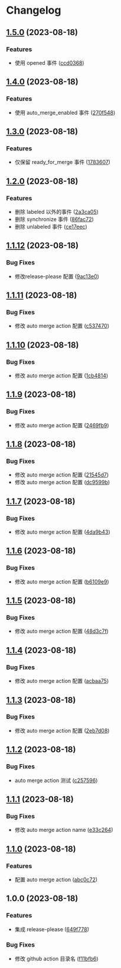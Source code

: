 # Changelog

## [1.5.0](https://github.com/lwsgh/release-please-example/compare/v1.4.0...v1.5.0) (2023-08-18)


### Features

* 使用 opened 事件 ([ccd0368](https://github.com/lwsgh/release-please-example/commit/ccd0368e27461ed44362fe5dc2ffe0c0944efeb4))

## [1.4.0](https://github.com/lwsgh/release-please-example/compare/v1.3.0...v1.4.0) (2023-08-18)


### Features

* 使用 auto_merge_enabled 事件 ([270f548](https://github.com/lwsgh/release-please-example/commit/270f5488ada25a19eab95bea5049e3af048d883c))

## [1.3.0](https://github.com/lwsgh/release-please-example/compare/v1.2.0...v1.3.0) (2023-08-18)


### Features

* 仅保留 ready_for_merge 事件 ([1783607](https://github.com/lwsgh/release-please-example/commit/17836079a92bf0c1239f1c39e4df814f91046a15))

## [1.2.0](https://github.com/lwsgh/release-please-example/compare/v1.1.12...v1.2.0) (2023-08-18)


### Features

* 删除 labeled 以外的事件 ([2a3ca05](https://github.com/lwsgh/release-please-example/commit/2a3ca05cda701d8c66fa007428cdb3f55aaf708f))
* 删除 synchronize 事件 ([86fac72](https://github.com/lwsgh/release-please-example/commit/86fac721a780dd9990be47964b0332b868523c82))
* 删除 unlabeled 事件 ([ce17eec](https://github.com/lwsgh/release-please-example/commit/ce17eec739545095b2d96cd6df1306c2fabc99e2))

## [1.1.12](https://github.com/lwsgh/release-please-example/compare/v1.1.11...v1.1.12) (2023-08-18)


### Bug Fixes

* 修改release-please 配置 ([9ac13e0](https://github.com/lwsgh/release-please-example/commit/9ac13e0d4fe63839fb2c39ec05d1b426a9fbfa1b))

## [1.1.11](https://github.com/lwsgh/release-please-example/compare/v1.1.10...v1.1.11) (2023-08-18)


### Bug Fixes

* 修改 auto merge action 配置 ([c537470](https://github.com/lwsgh/release-please-example/commit/c5374704c7d3126247e364d13e53e4b8d15d03c8))

## [1.1.10](https://github.com/lwsgh/release-please-example/compare/v1.1.9...v1.1.10) (2023-08-18)


### Bug Fixes

* 修改 auto merge action 配置 ([1cb4814](https://github.com/lwsgh/release-please-example/commit/1cb48142a0bed7fcd062c89173216c19c94fb8d0))

## [1.1.9](https://github.com/lwsgh/release-please-example/compare/v1.1.8...v1.1.9) (2023-08-18)


### Bug Fixes

* 修改 auto merge action 配置 ([2469fb9](https://github.com/lwsgh/release-please-example/commit/2469fb94ce5c127ae67b86c9e95c1694ba0f4ae0))

## [1.1.8](https://github.com/lwsgh/release-please-example/compare/v1.1.7...v1.1.8) (2023-08-18)


### Bug Fixes

* 修改 auto merge action 配置 ([21545d7](https://github.com/lwsgh/release-please-example/commit/21545d7240012f8dcf3a8288ff150a24527398ba))
* 修改 auto merge action 配置 ([dc9599b](https://github.com/lwsgh/release-please-example/commit/dc9599bfd96a344f2c95b86652d568615178b472))

## [1.1.7](https://github.com/lwsgh/release-please-example/compare/v1.1.6...v1.1.7) (2023-08-18)


### Bug Fixes

* 修改 auto merge action 配置 ([4da9b43](https://github.com/lwsgh/release-please-example/commit/4da9b4309b7aa4fd64901c3c09e1d156c833e2af))

## [1.1.6](https://github.com/lwsgh/release-please-example/compare/v1.1.5...v1.1.6) (2023-08-18)


### Bug Fixes

* 修改 auto merge action 配置 ([b6109e9](https://github.com/lwsgh/release-please-example/commit/b6109e9e431eccf96844b9cae231b99ca74222cf))

## [1.1.5](https://github.com/lwsgh/release-please-example/compare/v1.1.4...v1.1.5) (2023-08-18)


### Bug Fixes

* 修改 auto merge action 配置 ([48d3c7f](https://github.com/lwsgh/release-please-example/commit/48d3c7f953b6ade0447f2c1c6cfe455060c16f38))

## [1.1.4](https://github.com/lwsgh/release-please-example/compare/v1.1.3...v1.1.4) (2023-08-18)


### Bug Fixes

* 修改 auto merge action 配置 ([acbaa75](https://github.com/lwsgh/release-please-example/commit/acbaa75dc4c0c7b6688fa71f4e46b1d0ad3937aa))

## [1.1.3](https://github.com/lwsgh/release-please-example/compare/v1.1.2...v1.1.3) (2023-08-18)


### Bug Fixes

* 修改 auto merge action 配置 ([2eb7d08](https://github.com/lwsgh/release-please-example/commit/2eb7d08217d0ca9d47ea5d2404d4e1ed80b5c584))

## [1.1.2](https://github.com/lwsgh/release-please-example/compare/v1.1.1...v1.1.2) (2023-08-18)


### Bug Fixes

* auto merge action 测试 ([c257596](https://github.com/lwsgh/release-please-example/commit/c2575962d439b1c37be95ba8662327d236f5d82d))

## [1.1.1](https://github.com/lwsgh/release-please-example/compare/v1.1.0...v1.1.1) (2023-08-18)


### Bug Fixes

* 修改 auto merge action name ([e33c264](https://github.com/lwsgh/release-please-example/commit/e33c264c6a06305719f40503a67ac640a4bdcfeb))

## [1.1.0](https://github.com/lwsgh/release-please-example/compare/v1.0.0...v1.1.0) (2023-08-18)


### Features

* 配置 auto merge action ([abc0c72](https://github.com/lwsgh/release-please-example/commit/abc0c72fbd404bcffae274fea91e9721ed9d34d0))

## 1.0.0 (2023-08-18)


### Features

* 集成 release-please ([649f778](https://github.com/lwsgh/release-please-example/commit/649f7789b9eeb99be66949d82487356ff7e7e562))


### Bug Fixes

* 修改 github action 目录名 ([f11bfb6](https://github.com/lwsgh/release-please-example/commit/f11bfb6a737d78d0389c2beee6fbb4567fc894f8))
